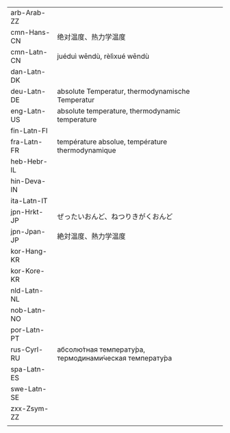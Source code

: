 | | | |
|-|-|-|
| arb-Arab-ZZ |  |  |
| cmn-Hans-CN | 绝对温度、热力学温度 |  |
| cmn-Latn-CN | juéduì wēndù, rèlìxué wēndù |  |
| dan-Latn-DK |  |  |
| deu-Latn-DE | absolute Temperatur, thermodynamische Temperatur |  |
| eng-Latn-US | absolute temperature, thermodynamic temperature |  |
| fin-Latn-FI |  |  |
| fra-Latn-FR | température absolue, température thermodynamique |  |
| heb-Hebr-IL |  |  |
| hin-Deva-IN |  |  |
| ita-Latn-IT |  |  |
| jpn-Hrkt-JP | ぜったいおんど、ねつりきがくおんど |  |
| jpn-Jpan-JP | 絶対温度、熱力学温度 |  |
| kor-Hang-KR |  |  |
| kor-Kore-KR |  |  |
| nld-Latn-NL |  |  |
| nob-Latn-NO |  |  |
| por-Latn-PT |  |  |
| rus-Cyrl-RU | абсолю́тная температу́ра, термодинами́ческая температу́ра |  |
| spa-Latn-ES |  |  |
| swe-Latn-SE |  |  |
| zxx-Zsym-ZZ |  |  |
|  |  |  |
